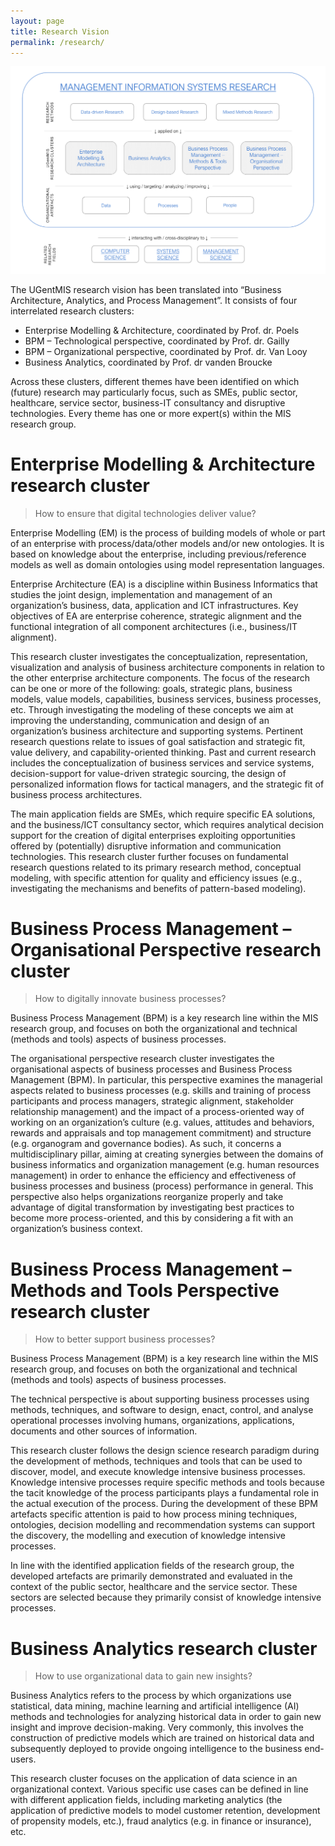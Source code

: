 ```yaml
---
layout: page
title: Research Vision
permalink: /research/
---
```


![](/images/mis-vision.png)

The UGentMIS research vision has been translated into “Business Architecture, Analytics, and Process Management”. It consists of four interrelated research clusters:

- Enterprise Modelling & Architecture, coordinated by Prof. dr. Poels
- BPM – Technological perspective, coordinated by Prof. dr. Gailly
- BPM – Organizational perspective, coordinated by Prof. dr. Van Looy
- Business Analytics, coordinated by Prof. dr vanden Broucke

Across these clusters, different themes have been identified on which (future) research may particularly focus, such as SMEs, public sector, healthcare, service sector, business-IT consultancy and disruptive technologies. Every theme has one or more expert(s) within the MIS research group.

# Enterprise Modelling & Architecture research cluster

> How to ensure that digital technologies deliver value?

Enterprise Modelling (EM) is the process of building models of whole or part of an enterprise with process/data/other models and/or new ontologies. It is based on knowledge about the enterprise, including previous/reference models as well as domain ontologies using model representation languages.

Enterprise Architecture (EA) is a discipline within Business Informatics that studies the joint design, implementation and management of an organization’s business, data, application and ICT infrastructures. Key objectives of EA are enterprise coherence, strategic alignment and the functional integration of all component architectures (i.e., business/IT alignment).

This research cluster investigates the conceptualization, representation, visualization and analysis of business architecture components in relation to the other enterprise architecture components. The focus of the research can be one or more of the following: goals, strategic plans, business models, value models, capabilities, business services, business processes, etc. Through investigating the modeling of these concepts we aim at improving the understanding, communication and design of an organization’s business architecture and supporting systems. Pertinent research questions relate to issues of goal satisfaction and strategic fit, value delivery, and capability-oriented thinking. Past and current research includes the conceptualization of business services and service systems, decision-support for value-driven strategic sourcing, the design of personalized information flows for tactical managers, and the strategic fit of business process architectures.

The main application fields are SMEs, which require specific EA solutions, and the business/ICT consultancy sector, which requires analytical decision support for the creation of digital enterprises exploiting opportunities offered by (potentially) disruptive information and communication technologies. This research cluster further focuses on fundamental research questions related to its primary research method, conceptual modeling, with specific attention for quality and efficiency issues (e.g., investigating the mechanisms and benefits of pattern-based modeling).

# Business Process Management – Organisational Perspective research cluster

> How to digitally innovate business processes?

Business Process Management (BPM) is a key research line within the MIS research group, and focuses on both the organizational and technical (methods and tools) aspects of business processes.

The organisational perspective research cluster investigates the organisational aspects of business processes and Business Process Management (BPM). In particular, this perspective examines the managerial aspects related to business processes (e.g. skills and training of process participants and process managers, strategic alignment, stakeholder relationship management) and the impact of a process-oriented way of working on an organization’s culture (e.g. values, attitudes and behaviors, rewards and appraisals and top management commitment) and structure (e.g. organogram and governance bodies). As such, it concerns a multidisciplinary pillar, aiming at creating synergies between the domains of business informatics and organization management (e.g. human resources management) in order to enhance the efficiency and effectiveness of business processes and business (process) performance in general. This perspective also helps organizations reorganize properly and take advantage of digital transformation by investigating best practices to become more process-oriented, and this by considering a fit with an organization’s business context.

# Business Process Management – Methods and Tools Perspective research cluster

> How to better support business processes?

Business Process Management (BPM) is a key research line within the MIS research group, and focuses on both the organizational and technical (methods and tools) aspects of business processes.

The technical perspective is about supporting business processes using methods, techniques, and software to design, enact, control, and analyse operational processes involving humans, organizations, applications, documents and other sources of information.

This research cluster follows the design science research paradigm during the development of methods, techniques and tools that can be used to discover, model, and execute knowledge intensive business processes. Knowledge intensive processes require specific methods and tools because the tacit knowledge of the process participants plays a fundamental role in the actual execution of the process. During the development of these BPM artefacts specific attention is paid to how process mining techniques, ontologies, decision modelling and recommendation systems can support the discovery, the modelling and execution of knowledge intensive processes.

In line with the identified application fields of the research group, the developed artefacts are primarily demonstrated and evaluated in the context of the public sector, healthcare and the service sector. These sectors are selected because they primarily consist of knowledge intensive processes.

# Business Analytics research cluster

> How to use organizational data to gain new insights?

Business Analytics refers to the process by which organizations use statistical, data mining, machine learning and artificial intelligence (AI) methods and technologies for analyzing historical data in order to gain new insight and improve decision-making. Very commonly, this involves the construction of predictive models which are trained on historical data and subsequently deployed to provide ongoing intelligence to the business end-users.

This research cluster focuses on the application of data science in an organizational context. Various specific use cases can be defined in line with different application fields, including marketing analytics (the application of predictive models to model customer retention, development of propensity models, etc.), fraud analytics (e.g. in finance or insurance), etc.